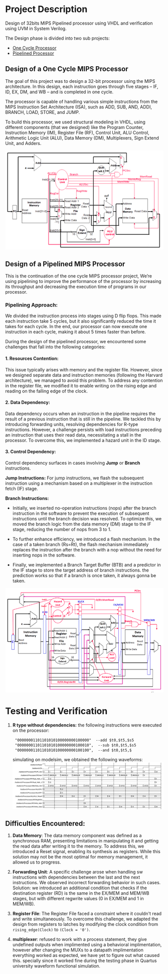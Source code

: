 # Project Description

Design of 32bits MIPS Pipelined processor using VHDL and verification using UVM in System Verilog.

The Design phase is divided into two sub projects:
- [One Cycle Processor](##Design-of-a-One-Cycle-MIPS-Processor)
- [Pipelined Processor](#Design-of-a-Pipelined-MIPS-Processor)

## Design of a One Cycle MIPS Processor
The goal of this project was to design a 32-bit processor using the MIPS architecture. In this design, each instruction goes through five stages – IF, ID, EX, DM, and WB – and is completed in one cycle.

The processor is capable of handling various simple instructions from the MIPS Instruction Set Architecture (ISA), such as ADD, SUB, AND, ADDI, BRANCH, LOAD, STORE, and JUMP.

To build this processor, we used structural modeling in VHDL, using different components (that we designed) like the Program Counter, Instruction Memory (IM), Register File (RF), Control Unit, ALU Control, Arithmetic Logic Unit (ALU), Data Memory (DM), Multiplexers, Sign Extend Unit, and Adders.

![Alt text](statics/singlecycle.png)

## Design of a Pipelined MIPS Processor
This is the continuation of the one cycle MIPS processor project, We’re using pipelining to improve the performance of the processor by increasing its throughput and decreasing the execution time of programs in our processor. 

### Pipelining Approach:
We divided the instruction process into stages using D flip flops. This made each instruction take 5 cycles, but it also significantly reduced the time it takes for each cycle. In the end, our processor can now execute one instruction in each cycle, making it about 5 times faster than before.

During the design of the pipelined processor, we encountered some challenges that fall into the following categories:

#### 1. Resources Contention:
This issue typically arises with memory and the register file. However, since we designed separate data and instruction memories (following the Harvard architecture), we managed to avoid this problem. To address any contention in the register file, we modified it to enable writing on the rising edge and reading on the falling edge of the clock.

#### 2. Data Dependency:
Data dependency occurs when an instruction in the pipeline requires the result of a previous instruction that is still in the pipeline. We tackled this by introducing forwarding units, resolving dependencies for R-type instructions. However, a challenge persists with load instructions preceding an instruction that uses their read data, necessitating a stall in the processor. To overcome this, we implemented a hazard unit in the ID stage.

#### 3. Control Dependency:
Control dependency surfaces in cases involving **Jump** or **Branch** instructions.

**Jump Instructions:**
For jump instructions, we flash the subsequent instruction using a mechanism based on a multiplexer in the instruction fetch (IF) stage.

**Branch Instructions:**
- Initially, we inserted no-operation instructions (nops) after the branch instruction in the software to prevent the execution of subsequent instructions until the branch decision was resolved. To optimize this, we moved the branch logic from the data memory (DM) stage to the IF stage, reducing the number of nops from 3 to 1.

- To further enhance efficiency, we introduced a flash mechanism. In the case of a taken branch (Rs=Rt), the flash mechanism immediately replaces the instruction after the branch with a nop without the need for inserting nops in the software.

- Finally, we implemented a Branch Target Buffer (BTB) and a predictor in the IF stage to store the target address of branch instructions. 
the prediction works so that if a branch is once taken, it always gonna be taken.

![Alt text](statics/pipelined.png)


# Testing and Verification

1. **R type without dependencies:**
    the following instructions were executed on the processor: 

		"00000001101101010100000000100000"  --add $t0,$t5,$s5
		"00000001101101010100000000100010",  --sub $t0,$t5,$s5
		"00000001101101010100000000100100",  --and $t0,$t5,$

    simulating on modelsim, we obtained the following waveforms:
    ![Alt text](./statics/Waveforms/Rtype-%20no%20dependencies.png)

## Difficulties Encountered:

1. **Data Memory**: The data memory component was defined as a synchronous RAM, presenting limitations in manipulating it and getting the read data after writing it to the memory. To address this, we introduced a Reset signal, enabling its synthesis as registers. While this solution may not be the most optimal for memory management, it allowed us to progress.

2. **Forwarding Unit**: A specific challenge arose when handling sw instructions with dependencies between the last and the next instructions. We observed incorrect forwarding behavior in such cases. Solution: we introduced an additional condition that checks if the destination register (RD) is the same in the EX/MEM and MEM/WB stages, but with different regwrite values (0 in EX/MEM and 1 in MEM/WB).

3. **Register File**: The Register File faced a constraint where it couldn't read and write simultaneously. To overcome this challenge, we adapted the design from registers to latches by modifying the clock condition from `rising_edge(Clock)` to `(Clock = '0')`.

4. **multiplexer**: refused to work with a process statement, they give undefined outputs when implimented using a behavioral implimentation, however after changing the MUXs to a datapath implimentation everything worked as expected, we have yet to figure out what caused this. specially since it worked fine during the testing phase in Quartus university waveform functional simulation. 






[Rtype-without-dependecies]: ./statics/Waveforms/R%20type%20instructions%20without%20dependencies.pdf
